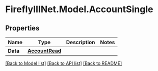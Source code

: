 # FireflyIIINet.Model.AccountSingle

## Properties

Name | Type | Description | Notes
------------ | ------------- | ------------- | -------------
**Data** | [**AccountRead**](AccountRead.md) |  | 

[[Back to Model list]](../README.md#documentation-for-models) [[Back to API list]](../README.md#documentation-for-api-endpoints) [[Back to README]](../README.md)


